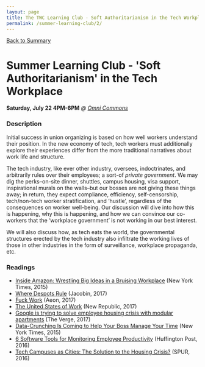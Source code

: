 ```yaml
---
layout: page
title: The TWC Learning Club - Soft Authoritarianism in the Tech Workplace
permalink: /summer-learning-club/2/
---
```

[Back to Summary](/summer-learning-club/)

# Summer Learning Club - 'Soft Authoritarianism' in the Tech Workplace
**Saturday, July 22 4PM-6PM**
*@ [Omni Commons](https://www.google.com/maps?q=4799+Shattuck,+Oakland,+California&oe=utf-8&um=1&ie=UTF-8&sa=X&ved=0ahUKEwiLqOeckfbUAhUJyoMKHbATDGUQ_AUICigB)*

### Description

Initial success in union organizing is based on how well workers understand their position. In the new economy of tech, tech workers must additionally explore their experiences differ from the more traditional narratives about work life and structure.

The tech industry, like ever other industry, oversees, indoctrinates, and arbitrarily rules over their employees; a sort-of *private government*. We may dig the perks–on-site dinner, shuttles, campus housing, visa support, inspirational murals on the walls–but our bosses are not giving these things away; in return, they expect compliance, efficiency, self-censorship, tech/non-tech worker stratification, and ‘hustle’, regardless of the consequences on worker well-being. Our discussion will dive into how this is happening, why this is happening, and how we can convince our co-workers that the ‘workplace government’ is not working in our best interest.

We will also discuss how, as tech eats the world, the governmental structures erected by the tech industry also infiltrate the working lives of those in other industries in the form of surveillance, workplace propaganda, etc.


### Readings
- [Inside Amazon: Wrestling Big Ideas in a Bruising Workplace](https://www.nytimes.com/2015/08/16/technology/inside-amazon-wrestling-big-ideas-in-a-bruising-workplace.html) (New York Times, 2015)
- [Where Despots Rule](https://jacobinmag.com/2017/06/private-government-interview-elizabeth-anderson) (Jacobin, 2017)
- [Fuck Work](https://aeon.co/essays/what-if-jobs-are-not-the-solution-but-the-problem) (Aeon, 2017)
- [The United States of Work](https://newrepublic.com/article/141663/united-states-work) (New Republic, 2017)
- [Google is trying to solve employee housing crisis with modular apartments](https://www.theverge.com/2017/6/15/15807762/google-factory-os-modular-housing-san-francisco) (The Verge, 2017)
- [Data-Crunching Is Coming to Help Your Boss Manage Your Time](https://www.nytimes.com/2015/08/18/technology/data-crunching-is-coming-to-help-your-boss-manage-your-time.html) (New York Times, 2015)
- [6 Software Tools for Monitoring Employee Productivity](http://www.huffingtonpost.com/kc-agu/post_11966_b_10099296.html) (Huffington Post, 2016)
- [Tech Campuses as Cities: The Solution to the Housing Crisis?](http://www.spur.org/news/2014-02-21/tech-campuses-cities-solution-housing-crisis) (SPUR, 2016)

